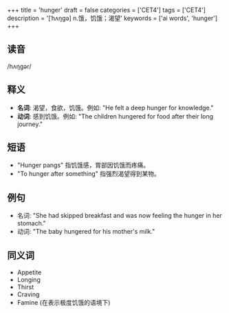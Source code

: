+++
title = 'hunger'
draft = false
categories = ['CET4']
tags = ['CET4']
description = '[ˈhʌŋgə] n.饿，饥饿；渴望'
keywords = ['ai words', 'hunger']
+++

## 读音
/hʌŋɡər/

## 释义
- **名词**: 渴望，食欲，饥饿。例如: "He felt a deep hunger for knowledge."
- **动词**: 感到饥饿。例如: "The children hungered for food after their long journey."

## 短语
- "Hunger pangs" 指饥饿感，胃部因饥饿而疼痛。
- "To hunger after something" 指强烈渴望得到某物。

## 例句
- 名词: "She had skipped breakfast and was now feeling the hunger in her stomach."
- 动词: "The baby hungered for his mother's milk."

## 同义词
- Appetite
- Longing
- Thirst
- Craving
- Famine (在表示极度饥饿的语境下)
